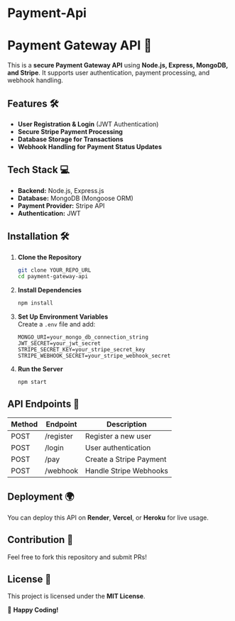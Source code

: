 # Payment-Api
# Payment Gateway API 🚀

This is a **secure Payment Gateway API** using **Node.js, Express, MongoDB, and Stripe**. It supports user authentication, payment processing, and webhook handling.

## Features 🛠️
- **User Registration & Login** (JWT Authentication)
- **Secure Stripe Payment Processing**
- **Database Storage for Transactions**
- **Webhook Handling for Payment Status Updates**

## Tech Stack 💻
- **Backend:** Node.js, Express.js
- **Database:** MongoDB (Mongoose ORM)
- **Payment Provider:** Stripe API
- **Authentication:** JWT

## Installation 🛠️
1. **Clone the Repository**
   ```sh
   git clone YOUR_REPO_URL
   cd payment-gateway-api
   ```
2. **Install Dependencies**
   ```sh
   npm install
   ```
3. **Set Up Environment Variables**  
   Create a `.env` file and add:
   ```env
   MONGO_URI=your_mongo_db_connection_string
   JWT_SECRET=your_jwt_secret
   STRIPE_SECRET_KEY=your_stripe_secret_key
   STRIPE_WEBHOOK_SECRET=your_stripe_webhook_secret
   ```
4. **Run the Server**
   ```sh
   npm start
   ```

## API Endpoints 📌
| Method | Endpoint        | Description              |
|--------|---------------|--------------------------|
| POST   | /register      | Register a new user     |
| POST   | /login         | User authentication     |
| POST   | /pay           | Create a Stripe Payment |
| POST   | /webhook       | Handle Stripe Webhooks  |

## Deployment 🌍
You can deploy this API on **Render**, **Vercel**, or **Heroku** for live usage.

## Contribution 🤝
Feel free to fork this repository and submit PRs!

## License 📜
This project is licensed under the **MIT License**.

🚀 **Happy Coding!**
